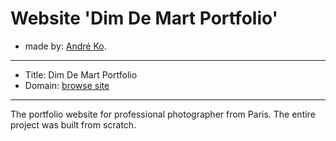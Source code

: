 # Website 'Dim De Mart Portfolio'

* made by: [André Ko](http://andre-ko.com).

---

* Title: Dim De Mart Portfolio
* Domain: [browse site](http://andre-ko.com/travaux/dimdemart/)

---

The portfolio website for professional photographer from Paris. The entire project was built from scratch.
